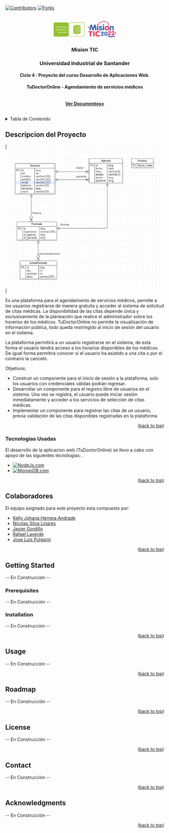 <a name="readme-top"></a>

[![Contributors][contributors-shield]][contributors-url]
[![Forks][forks-shield]][forks-url]

<!-- PROJECT LOGO -->
<br />
<div align="center">
  <a href="https://github.com/joselpulgarin/consultorio">
    <img src="images/logo.png" alt="Logo" width="206" height="57">
  </a>

  <h3 align="center"> Mision TIC</h3>
  <h3 align="center"> Universidad Industrial de Santander</h3>
  <h4 align="center">Ciclo 4 : Proyecto del curso Desarrollo de Aplicaciones Web.</h4>
  <h4 align="center">TuDoctorOnline - Agendamiento de servicios médicos</h4>

  <p align="center">
    <br />
    <a href="https://github.com/joselpulgarin/consultorio"><strong>Ver Documentos»</strong></a>
    <br />
    <br />
    <!--<a href="https://github.com/joselpulgarin/consultorio">View Demo</a>
    ·
    <a href="https://github.com/joselpulgarin/U19-G10-tudoctor_online/issues">Report Bug</a>
    ·
    <a href="https://github.com/joselpulgarin/U19-G10-tudoctor_online/issues">Request Feature</a>-->
  </p>
</div>

<!-- TABLE OF CONTENTS -->
<details>
  <summary>Tabla de Contenido</summary>
  <ol>
    <li>
      <a href="#descripcion-del-proyecto">Descripcion del proyecto</a>
      <ul>
        <li><a href="#tecnologías-usadas">Tecnologías usadas</a></li>
      </ul>
    </li>
    <li><a href="#colaboradores">Colaboradores</a></li>
    <li>
      <a href="#getting-started">Getting Started</a>
      <ul>
        <li><a href="#prerequisites">Prerrequisitos</a></li>
        <li><a href="#installation">Instalación</a></li>
      </ul>
    </li>
    <li><a href="#usage">Uso</a></li>
    <li><a href="#roadmap">Roadmap</a></li>
    <li><a href="#license">License</a></li>
    <li><a href="#contact">Contact</a></li>
    <li><a href="#acknowledgments">Acknowledgments</a></li>
  </ol>
</details>





<!-- ABOUT THE PROJECT -->
## Descripcion del Proyecto
[![Diagrama ER][diagrama-er]]

<!--
[![Product Name Screen Shot][product-screenshot]]
-->
Es una plataforma para el agendamiento de servicios médicos, permite a los usuarios registrarse de manera gratuita y acceder al sistema de solicitud de citas médicas. La disponibilidad de las citas depende única y exclusivamente de la planeación que realice el administrador sobre los horarios de los médicos. TuDoctorOnline no permite la visualización de información pública, todo queda restringido al inicio de sesión del usuario en el sistema.

La plataforma permitirá a un usuario registrarse en el sistema, de esta forma el usuario tendrá acceso a los horarios disponibles de los médicos. De igual forma permitirá conocer si el usuario ha asistido a una cita o por el contrario la canceló.

Objetivos:
* Construir un componente para el inicio de sesión a la plataforma, solo los usuarios con credenciales válidas podrán ingresar.
* Desarrollar un componente para el registro libre de usuarios en el sistema. Una vez se registra, el usuario puede iniciar sesión inmediatamente y acceder a los servicios de selección de citas médicas. 
* Implementar un componente para registrar las citas de un usuario, previa validación de las citas disponibles registradas en la plataforma


<p align="right">(<a href="#readme-top">back to top</a>)</p>



### Tecnologías Usadas

El desarrollo de la aplicacion web (TuDoctorOnline) se llevo a cabo con apoyo de las siguientes tecnologías: .

* [![NodeJs.com][Node.com]][Node-url]
* [![MongoDB.com][Mongo.com]][Mongo-url]
<!--* [![Spring.io][Spring.io]][Spring-url]
* [![Bootstrap.com][Bootstrap.com]][Bootstrap-url]
* [![JQuery.com][JQuery.com]][JQuery-url]
* [![Thymeleaf.org][Thymeleaf.org]][Thymeleaf-url]-->

<p align="right">(<a href="#readme-top">back to top</a>)</p>

<!-- CONTRIBUTING -->
## Colaboradores
El equipo asignado para este proyecto esta compuesto por:

* [Kelly Johana Herrera Andrade](https://github.com/kly-herrera)
* [Nicolas Silva Linares](https://github.com/nsilvali)
* [Javier Gordillo](https://github.com/JavierGordillo)
* [Rafael Laverde](https://github.com/Rafaellaverde)
* [Jose Luis Pulgarin](https://github.com/joselpulgarin)


<p align="right">(<a href="#readme-top">back to top</a>)</p>


<!-- GETTING STARTED -->
## Getting Started
-- En Construcción --
<!--
This is an example of how you may give instructions on setting up your project locally.
To get a local copy up and running follow these simple example steps.
-->

### Prerequisites
-- En Construcción --
<!--
This is an example of how to list things you need to use the software and how to install them.
* npm
  ```sh
  npm install npm@latest -g
  ```
-->

### Installation
-- En Construcción --
<!--
_Below is an example of how you can instruct your audience on installing and setting up your app. This template doesn't rely on any external dependencies or services._

1. Get a free API Key at [https://example.com](https://example.com)
2. Clone the repo
   ```sh
   git clone https://github.com/your_username_/Project-Name.git
   ```
3. Install NPM packages
   ```sh
   npm install
   ```
4. Enter your API in `config.js`
   ```js
   const API_KEY = 'ENTER YOUR API';
   ```
-->

<p align="right">(<a href="#readme-top">back to top</a>)</p>



<!-- USAGE EXAMPLES -->
## Usage
-- En Construcción --
<!--
Use this space to show useful examples of how a project can be used. Additional screenshots, code examples and demos work well in this space. You may also link to more resources.

_For more examples, please refer to the [Documentation](https://example.com)_
-->

<p align="right">(<a href="#readme-top">back to top</a>)</p>



<!-- ROADMAP -->
## Roadmap
-- En Construcción --
<!--
- [x] Add Changelog
- [x] Add back to top links
- [ ] Add Additional Templates w/ Examples
- [ ] Add "components" document to easily copy & paste sections of the readme
- [ ] Multi-language Support
    - [ ] Chinese
    - [ ] Spanish

See the [open issues](https://github.com/othneildrew/Best-README-Template/issues) for a full list of proposed features (and known issues).
-->

<p align="right">(<a href="#readme-top">back to top</a>)</p>






<!-- LICENSE -->
## License
-- En Construcción --
<!--
Distributed under the MIT License. See `LICENSE.txt` for more information.
-->

<p align="right">(<a href="#readme-top">back to top</a>)</p>



<!-- CONTACT -->
## Contact
-- En Construcción --
<!--
Your Name - [@your_twitter](https://twitter.com/your_username) - email@example.com

Project Link: [https://github.com/your_username/repo_name](https://github.com/your_username/repo_name)
-->

<p align="right">(<a href="#readme-top">back to top</a>)</p>



<!-- ACKNOWLEDGMENTS -->
## Acknowledgments
-- En Construcción --
<!--
Use this space to list resources you find helpful and would like to give credit to. I've included a few of my favorites to kick things off!

* [Choose an Open Source License](https://choosealicense.com)
* [GitHub Emoji Cheat Sheet](https://www.webpagefx.com/tools/emoji-cheat-sheet)
* [Malven's Flexbox Cheatsheet](https://flexbox.malven.co/)
* [Malven's Grid Cheatsheet](https://grid.malven.co/)
* [Img Shields](https://shields.io)
* [GitHub Pages](https://pages.github.com)
* [Font Awesome](https://fontawesome.com)
* [React Icons](https://react-icons.github.io/react-icons/search)
-->

<p align="right">(<a href="#readme-top">back to top</a>)</p>


<!-- MARKDOWN LINKS & IMAGES -->
[contributors-shield]: https://img.shields.io/github/contributors/joselpulgarin/consultorio.svg?style=for-the-badge
[contributors-url]: https://github.com/joselpulgarin/consultorio/graphs/contributors
[forks-shield]: https://img.shields.io/github/forks/joselpulgarin/consultorio.svg?style=for-the-badge
[forks-url]: https://github.com/joselpulgarin/consultorio/network/members
[product-screenshot]: images/screenshot.png
[diagrama-er]: images/ERDDiagram.png
[Node.com]: https://img.shields.io/badge/NodeJs-339933?style=plastic&logo=node.js&logoColor=white
[Node-url]: https://nodejs.org/en/  
[Spring.io]: https://img.shields.io/badge/Springboot-6DB33F?style=plastic&logo=springboot&logoColor=white
[Spring-url]: https://spring.io/projects/spring-boot/
[Bootstrap.com]: https://img.shields.io/badge/Bootstrap-563D7C?style=plastic&logo=bootstrap&logoColor=white
[Bootstrap-url]: https://getbootstrap.com
[JQuery.com]: https://img.shields.io/badge/jQuery-0769AD?style=plastic&logo=jquery&logoColor=white
[JQuery-url]: https://jquery.com 
[Thymeleaf.org]: https://img.shields.io/badge/Thymeleaf-6DB33F?style=plastic&logo=thymeleaf&logoColor=white
[Thymeleaf-url]: https://www.thymeleaf.org/
[Mongo.com]: https://img.shields.io/badge/MongoDB-47A248?style=plastic&logo=mongodb&logoColor=white
[Mongo-url]: https://www.mongodb.com/

